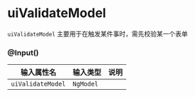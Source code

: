 # uiValidateModel

`uiValidateModel` 主要用于在触发某件事时，需先校验某一个表单

### @Input()

| 输入属性名 | 输入类型  | 说明    |
| --        | --        | --        |
| `uiValidateModel`      | `NgModel`   |  |